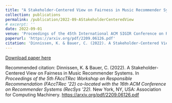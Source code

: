 ```yaml
---
title: "A Stakeholder-Centered View on Fairness in Music Recommender Systems"
collection: publications
permalink: /publication/2022-09-AStakeholderCenteredView
# excerpt: ''
date: 2022-09-01
venue: 'Proceedings of the 45th International ACM SIGIR Conference on Research and Development in Information Retrieval (SIGIR `22). New York, NY, USA: Association for Computing Machinery, 3498.'
paperurl: 'https://arxiv.org/pdf/2209.06126.pdf'
citation: 'Dinnissen, K. & Bauer, C. (2022). A Stakeholder-Centered View on Fairness in Music Recommender Systems. In <i>Proceedings of the 5th FAccTRec Workshop on Responsible Recommendation (FAccTRec `22) co-located with the 16th ACM Conference on Recommender Systems (RecSys `22).</i> New York, NY, USA: Association for Computing Machinery.'
---
```

<!-- 
Our narrative literature review acknowledges that, although there is an increasing interest in recommender system fairness in general, the music domain has received relatively little attention in this regard. However, addressing fairness of music recommender systems (MRSs) is highly important because the performance of these systems considerably impacts both the users of music streaming platforms and the artists providing music to those platforms. The distinct needs that these stakeholder groups may have, and the different aspects of fairness that therefore should be considered, make for a challenging research field with ample opportunities for improvement. The review first outlines current literature on MRS fairness from the perspective of each stakeholder and the stakeholders combined, and then identifies promising directions for future research.
The two open questions arising from the review are as follows: (i) In the MRS field, only limited data is publicly available to conduct fairness research; most datasets either originate from the same source or are proprietary (and, thus, not widely accessible). How can we address this limited data availability? (ii) Overall, the review shows that the large majority of works analyze the current situation of MRS fairness, whereas only few works propose approaches to improve it. How can we move forward to a focus on improving fairness aspects in these recommender systems?
At FAccTRec '22, we emphasize the specifics of addressing RS fairness in the music domain. -->

[Download paper here](https://arxiv.org/pdf/2209.06126.pdf)

Recommended citation: Dinnissen, K. & Bauer, C. (2022). A Stakeholder-Centered View on Fairness in Music Recommender Systems. In <i>Proceedings of the 5th FAccTRec Workshop on Responsible Recommendation (FAccTRec '22) co-located with the 16th ACM Conference on Recommender Systems (RecSys '22).</i> New York, NY, USA: Association for Computing Machinery. https://arxiv.org/pdf/2209.06126.pdf